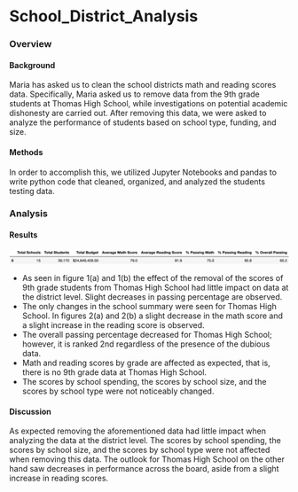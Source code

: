# School_District_Analysis
### Overview
#### Background
Maria has asked us to clean the school districts math and reading scores data. Specifically, Maria asked us to remove data from the 9th grade students at Thomas High School, while investigations on potential academic dishonesty are carried out. After removing this data, we were asked to analyze the performance of students based on school type, funding, and size.
#### Methods
In order to accomplish this, we utilized Jupyter Notebooks and pandas to write python code that cleaned, organized, and analyzed the students testing data. 
### Analysis
#### Results
![Orginial District Analysis](https://github.com/shaneabbley/School_District_Analysis/blob/main/Resources/Original%20District%20Summary.png)
* As seen in figure 1(a) and 1(b) the effect of the removal of the scores of 9th grade students from Thomas High School had little impact on data at the district level. Slight decreases in passing percentage are observed.
* The only changes in the school summary were seen for Thomas High School. In figures 2(a) and 2(b) a slight decrease in the math score and a slight increase in the reading score is observed.
* The overall passing percentage decreased for Thomas High School; however, it is ranked 2nd regardless of the presence of the dubious data.
* Math and reading scores by grade are affected as expected, that is, there is no 9th grade data at Thomas High School.
* The scores by school spending, the scores by school size, and the scores by school type were not noticeably changed.
#### Discussion
As expected removing the aforementioned data had little impact when analyzing the data at the district level. The scores by school spending, the scores by school size, and the scores by school type were not affected when removing this data. The outlook for Thomas High School on the other hand saw decreases in performance across the board, aside from a slight increase in reading scores. 
